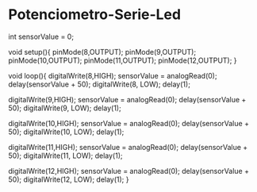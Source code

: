 # Potenciometro-Serie-Led
int sensorValue = 0;

void setup(){
  pinMode(8,OUTPUT);
  pinMode(9,OUTPUT);
  pinMode(10,OUTPUT);
  pinMode(11,OUTPUT);
  pinMode(12,OUTPUT);
}

void loop(){
  digitalWrite(8,HIGH);
  sensorValue = analogRead(0);
  delay(sensorValue + 50);
  digitalWrite(8, LOW);
  delay(1);

  digitalWrite(9,HIGH);
  sensorValue = analogRead(0);
  delay(sensorValue + 50);
  digitalWrite(9, LOW);
  delay(1);

  digitalWrite(10,HIGH);
  sensorValue = analogRead(0);
  delay(sensorValue + 50);
  digitalWrite(10, LOW);
  delay(1);

  digitalWrite(11,HIGH);
  sensorValue = analogRead(0);
  delay(sensorValue + 50);
  digitalWrite(11, LOW);
  delay(1);

  digitalWrite(12,HIGH);
  sensorValue = analogRead(0);
  delay(sensorValue + 50);
  digitalWrite(12, LOW);
  delay(1); }
